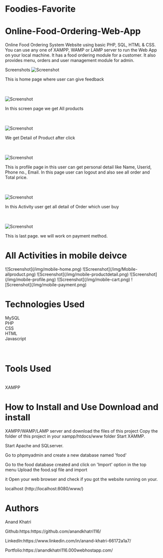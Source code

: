 <h1>Foodies-Favorite</h1>
<h1>Online-Food-Ordering-Web-App
</h1>
<p>Online Food Ordering System Website using basic PHP, SQL, HTML & CSS. You can use any one of XAMPP, WAMP or LAMP server to run the Web App on your local machine. It has a food ordering module for a customer. It also provides menu, orders and user management
    module for admin.</p>


Screenshots ![Screenshot](/img/home.png)
<p>This is home page where user can give feedback</p>

 <br><br> ![Screenshot](/img/Allproduct.png)
 <p>In this screen page we get All products</p>
 
  <br><br> ![Screenshot](/img/productdetail.png)

<p>We get Detail of Product after click</p>

 <br><br> ![Screenshot](/img/profile.png)
<p>This is profile page in this user can get personal detail like Name, Userid, Phone no., Email. In this page user can logout and also see all order and Total price.</p>

<br><br> ![Screenshot](/img/cart.png)
<p>In this Activity user get all detail of Order which user buy</p>

<br><br> ![Screenshot](/img/payment.png)
<p>This is last page. we will work on payment method.</p>

<h1>All Activities in mobile deivce</h1>
 ![Screenshot](/img/mobile-home.png)
 ![Screenshot](/img/Mobile-allproduct.png)
 ![Screenshot](/img/mobile-productdetail.png)
 ![Screenshot](/img/mobile-profile.png)
 ![Screenshot](/img/mobile-cart.png)
 ![Screenshot](/img/mobile-payment.png)
 
 
 
<h1>Technologies Used</h1>
MySQL<br> PHP <br>CSS<br> HTML <br>Javascript<br><br><br>
<h1>Tools Used</h1>
<br>XAMPP
<h1>How to Install and Use Download and install</h1>
<p>XAMPP/WAMP/LAMP server and download the files of this project Copy the folder of this project in your xampp/htdocs/www folder Start XAMMP.</p>
<p>Start Apache and SQLserver.</p>
<p>Go to phpmyadmin and create a new database named 'food'</p>
<p>Go to the food database created and click on 'Import' option in the top menu Upload the food.sql file and import </p>
<p>it Open your web browser and check if you got the website running on your.</p>
localhost (http://localhost:8080/www/)
<h1>Authors</h1>
<p>Anand Khatri</p>
<p>Github:https:https://github.com/anandkhatri116/ </p>
<p>LinkedIn:https://www.linkedin.com/in/anand-khatri-66172a1a7/ </p>
<p>Portfolio:https://anandkhatri116.000webhostapp.com/</p>
